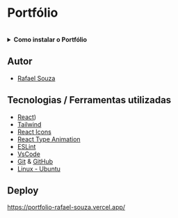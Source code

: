 # Portfólio

<br>

<details>
  <summary><strong>Como instalar o Portfólio</strong></summary><br />

## Instalação 

<br>

- Clone o repositório `git@github.com:Rafael-Souza-97/portfolio.git`:

```bash
git clone git@github.com:Rafael-Souza-97/portfolio.git
```

<br>

- Entre na pasta do repositório que você acabou de clonar:

```bash
cd portfolio
```

<br>

 - Instale as depëndencias, caso necessário, com `npm install`:

```bash
npm install
```

<hr>

### Scripts

 - Execute a aplicação com  com `npm start`:
  > Executará a aplicação em modo de desenvolvimento.
 
```bash
npm start
```

Abra [http://localhost:3000](http://localhost:3000) no seu navegador para visualiza-lo.

<hr>
<br>

</details>
  
## Autor

- [Rafael Souza](https://github.com/Rafael-Souza-97)

## Tecnologias / Ferramentas utilizadas

- [React](https://pt-br.reactjs.org/))
- [Tailwind](https://tailwindcss.com/)
- [React Icons](https://react-icons.github.io/react-icons/)
- [React Type Animation](https://www.npmjs.com/package/react-type-animation)
- [ESLint](https://eslint.org/)
- [VsCode](https://code.visualstudio.com/)
- [Git](https://git-scm.com/) & [GitHub](https://github.com/)
- [Linux - Ubuntu](https://ubuntu.com/)

## Deploy

https://portfolio-rafael-souza.vercel.app/
